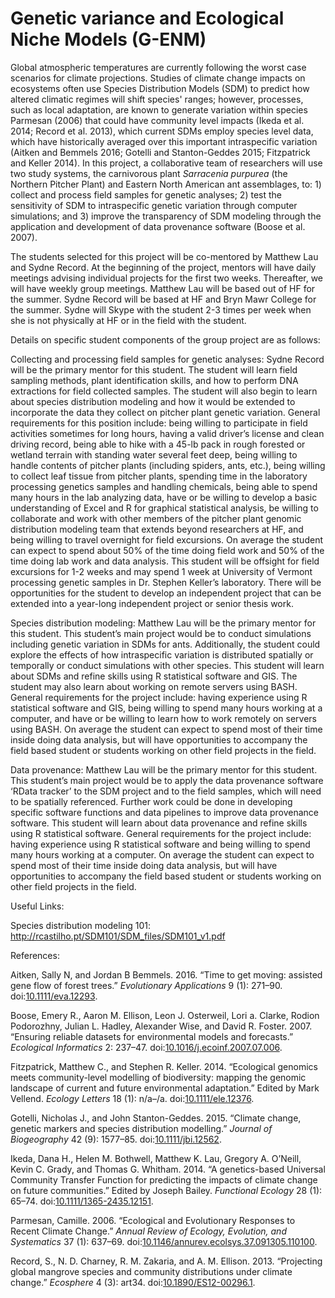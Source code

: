 Genetic variance and Ecological Niche Models (G-ENM)
=====================================================

Global atmospheric temperatures are currently following the worst case
scenarios for climate projections. Studies of climate change impacts on
ecosystems often use Species Distribution Models (SDM) to predict how
altered climatic regimes will shift species' ranges; however, processes,
such as local adaptation, are known to generate variation within species
Parmesan (2006) that could have community level impacts (Ikeda et al.
2014; Record et al. 2013), which current SDMs employ species level data,
which have historically averaged over this important intraspecific
variation (Aitken and Bemmels 2016; Gotelli and Stanton-Geddes 2015;
Fitzpatrick and Keller 2014). In this project, a collaborative team of
researchers will use two study systems, the carnivorous plant
*Sarracenia purpurea* (the Northern Pitcher Plant) and Eastern North
American ant assemblages, to: 1) collect and process field samples for
genetic analyses; 2) test the sensitivity of SDM to intraspecific
genetic variation through computer simulations; and 3) improve the
transparency of SDM modeling through the application and development of
data provenance software (Boose et al. 2007).

The students selected for this project will be co-mentored by Matthew
Lau and Sydne Record. At the beginning of the project, mentors will have
daily meetings advising individual projects for the first two weeks.
Thereafter, we will have weekly group meetings. Matthew Lau will be
based out of HF for the summer. Sydne Record will be based at HF and
Bryn Mawr College for the summer. Sydne will Skype with the student 2-3
times per week when she is not physically at HF or in the field with the
student.

Details on specific student components of the group project are as
follows:

Collecting and processing field samples for genetic analyses: Sydne
Record will be the primary mentor for this student. The student will
learn field sampling methods, plant identification skills, and how to
perform DNA extractions for field collected samples. The student will
also begin to learn about species distribution modeling and how it would
be extended to incorporate the data they collect on pitcher plant
genetic variation. General requirements for this position include: being
willing to participate in field activities sometimes for long hours,
having a valid driver’s license and clean driving record, being able to
hike with a 45-lb pack in rough forested or wetland terrain with
standing water several feet deep, being willing to handle contents of
pitcher plants (including spiders, ants, etc.), being willing to collect
leaf tissue from pitcher plants, spending time in the laboratory
processing genetics samples and handling chemicals, being able to spend
many hours in the lab analyzing data, have or be willing to develop a
basic understanding of Excel and R for graphical statistical analysis,
be willing to collaborate and work with other members of the pitcher
plant genomic distribution modeling team that extends beyond researchers
at HF, and being willing to travel overnight for field excursions. On
average the student can expect to spend about 50% of the time doing
field work and 50% of the time doing lab work and data analysis. This
student will be offsight for field excursions for 1-2 weeks and may
spend 1 week at University of Vermont processing genetic samples in Dr.
Stephen Keller’s laboratory. There will be opportunities for the student
to develop an independent project that can be extended into a year-long
independent project or senior thesis work.

Species distribution modeling: Matthew Lau will be the primary mentor
for this student. This student’s main project would be to conduct
simulations including genetic variation in SDMs for ants. Additionally,
the student could explore the effects of how intraspecific variation is
distributed spatially or temporally or conduct simulations with other
species. This student will learn about SDMs and refine skills using R
statistical software and GIS. The student may also learn about working
on remote servers using BASH. General requirements for the project
include: having experience using R statistical software and GIS, being
willing to spend many hours working at a computer, and have or be
willing to learn how to work remotely on servers using BASH. On average
the student can expect to spend most of their time inside doing data
analysis, but will have opportunities to accompany the field based
student or students working on other field projects in the field.

Data provenance: Matthew Lau will be the primary mentor for this
student. This student’s main project would be to apply the data
provenance software ‘RData tracker’ to the SDM project and to the field
samples, which will need to be spatially referenced. Further work could
be done in developing specific software functions and data pipelines to
improve data provenance software. This student will learn about data
provenance and refine skills using R statistical software. General
requirements for the project include: having experience using R
statistical software and being willing to spend many hours working at a
computer. On average the student can expect to spend most of their time
inside doing data analysis, but will have opportunities to accompany the
field based student or students working on other field projects in the
field.

Useful Links:

Species distribution modeling 101:
<http://rcastilho.pt/SDM101/SDM_files/SDM101_v1.pdf>

References:

Aitken, Sally N, and Jordan B Bemmels. 2016. “Time to get moving:
assisted gene flow of forest trees.” *Evolutionary Applications* 9 (1):
271–90. doi:[10.1111/eva.12293](http://dx.doi.org/10.1111/eva.12293).

Boose, Emery R., Aaron M. Ellison, Leon J. Osterweil, Lori a. Clarke,
Rodion Podorozhny, Julian L. Hadley, Alexander Wise, and David R.
Foster. 2007. “Ensuring reliable datasets for environmental models and
forecasts.” *Ecological Informatics* 2: 237–47.
doi:[10.1016/j.ecoinf.2007.07.006](http://dx.doi.org/10.1016/j.ecoinf.2007.07.006).

Fitzpatrick, Matthew C., and Stephen R. Keller. 2014. “Ecological
genomics meets community-level modelling of biodiversity: mapping the
genomic landscape of current and future environmental adaptation.”
Edited by Mark Vellend. *Ecology Letters* 18 (1): n/a–/a.
doi:[10.1111/ele.12376](http://dx.doi.org/10.1111/ele.12376).

Gotelli, Nicholas J., and John Stanton-Geddes. 2015. “Climate change,
genetic markers and species distribution modelling.” *Journal of
Biogeography* 42 (9): 1577–85.
doi:[10.1111/jbi.12562](http://dx.doi.org/10.1111/jbi.12562).

Ikeda, Dana H., Helen M. Bothwell, Matthew K. Lau, Gregory A. O’Neill,
Kevin C. Grady, and Thomas G. Whitham. 2014. “A genetics-based Universal
Community Transfer Function for predicting the impacts of climate change
on future communities.” Edited by Joseph Bailey. *Functional Ecology* 28
(1): 65–74.
doi:[10.1111/1365-2435.12151](http://dx.doi.org/10.1111/1365-2435.12151).

Parmesan, Camille. 2006. “Ecological and Evolutionary Responses to
Recent Climate Change.” *Annual Review of Ecology, Evolution, and
Systematics* 37 (1): 637–69.
doi:[10.1146/annurev.ecolsys.37.091305.110100](http://dx.doi.org/10.1146/annurev.ecolsys.37.091305.110100).

Record, S., N. D. Charney, R. M. Zakaria, and A. M. Ellison. 2013.
“Projecting global mangrove species and community distributions under
climate change.” *Ecosphere* 4 (3): art34.
doi:[10.1890/ES12-00296.1](http://dx.doi.org/10.1890/ES12-00296.1).
